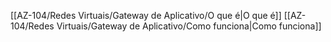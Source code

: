 [[AZ-104/Redes Virtuais/Gateway de Aplicativo/O que é|O que é]]
[[AZ-104/Redes Virtuais/Gateway de Aplicativo/Como funciona|Como funciona]]
